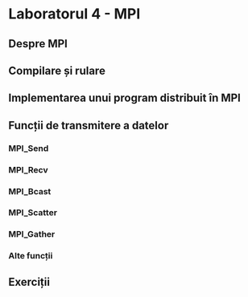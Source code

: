 # Laboratorul 4 - MPI
## Despre MPI
## Compilare și rulare
## Implementarea unui program distribuit în MPI
## Funcții de transmitere a datelor
### MPI_Send
### MPI_Recv
### MPI_Bcast
### MPI_Scatter
### MPI_Gather
### Alte funcții
## Exerciții